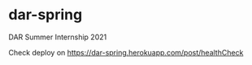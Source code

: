 # dar-spring
 DAR Summer Internship 2021 

Check deploy on https://dar-spring.herokuapp.com/post/healthCheck
